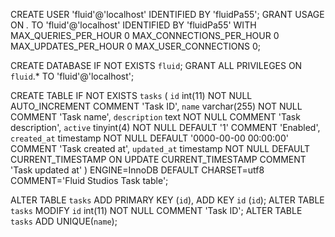 

CREATE USER 'fluid'@'localhost' IDENTIFIED BY 'fluidPa55';
GRANT USAGE ON *.* TO 'fluid'@'localhost' IDENTIFIED BY 'fluidPa55' 
WITH MAX_QUERIES_PER_HOUR 0 MAX_CONNECTIONS_PER_HOUR 0 MAX_UPDATES_PER_HOUR 0 MAX_USER_CONNECTIONS 0;

CREATE DATABASE IF NOT EXISTS `fluid`;
GRANT ALL PRIVILEGES ON `fluid`.* TO 'fluid'@'localhost';

CREATE TABLE IF NOT EXISTS `tasks` (
`id` int(11) NOT NULL AUTO_INCREMENT COMMENT 'Task ID',
  `name` varchar(255) NOT NULL COMMENT 'Task name',
  `description` text NOT NULL COMMENT 'Task description',
  `active` tinyint(4) NOT NULL DEFAULT '1' COMMENT 'Enabled',
  `created_at` timestamp NOT NULL DEFAULT '0000-00-00 00:00:00' COMMENT 'Task created at',
  `updated_at` timestamp NOT NULL DEFAULT CURRENT_TIMESTAMP ON UPDATE CURRENT_TIMESTAMP COMMENT 'Task updated at'
) ENGINE=InnoDB DEFAULT CHARSET=utf8 COMMENT='Fluid Studios Task table';

ALTER TABLE `tasks` ADD PRIMARY KEY (`id`), ADD KEY `id` (`id`);
ALTER TABLE `tasks` MODIFY `id` int(11) NOT NULL COMMENT 'Task ID';
ALTER TABLE `tasks` ADD UNIQUE(`name`);